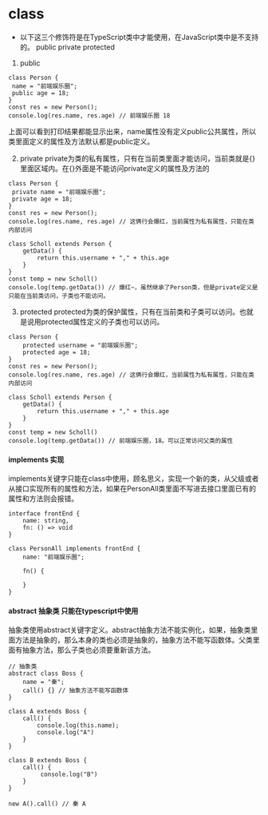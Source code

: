 # class
- 以下这三个修饰符是在TypeScript类中才能使用，在JavaScript类中是不支持的。 public private protected
1. public
```
class Person {
 name = "前端娱乐圈";
 public age = 18;
}
const res = new Person();
console.log(res.name, res.age) // 前端娱乐圈 18
```
上面可以看到打印结果都能显示出来，name属性没有定义public公共属性，所以类里面定义的属性及方法默认都是public定义。

2. private
   private为类的私有属性，只有在当前类里面才能访问，当前类就是{}里面区域内。在{}外面是不能访问private定义的属性及方法的
```
class Person {
 private name = "前端娱乐圈";
 private age = 18;
}
const res = new Person();
console.log(res.name, res.age) // 这俩行会爆红，当前属性为私有属性，只能在类内部访问

class Scholl extends Person {
    getData() {
        return this.username + "," + this.age
    }
}
const temp = new Scholl()
console.log(temp.getData()) // 爆红~，虽然继承了Person类，但是private定义是只能在当前类访问，子类也不能访问。
```
3. protected
   protected为类的保护属性，只有在当前类和子类可以访问。也就是说用protected属性定义的子类也可以访问。
```
class Person {
    protected username = "前端娱乐圈";
    protected age = 18;
}
const res = new Person();
console.log(res.name, res.age) // 这俩行会爆红，当前属性为私有属性，只能在类内部访问

class Scholl extends Person {
    getData() {
        return this.username + "," + this.age
    }
}
const temp = new Scholl()
console.log(temp.getData()) // 前端娱乐圈，18。可以正常访问父类的属性
```


#### implements 实现
implements关键字只能在class中使用，顾名思义，实现一个新的类，从父级或者从接口实现所有的属性和方法，如果在PersonAll类里面不写进去接口里面已有的属性和方法则会报错。

```
interface frontEnd {
    name: string,
    fn: () => void
}

class PersonAll implements frontEnd {
    name: "前端娱乐圈";
    
    fn() {
        
    }
}
```

#### abstract 抽象类 只能在typescript中使用
抽象类使用abstract关键字定义。abstract抽象方法不能实例化，如果，抽象类里面方法是抽象的，那么本身的类也必须是抽象的，抽象方法不能写函数体。父类里面有抽象方法，那么子类也必须要重新该方法。
```
// 抽象类
abstract class Boss {
    name = "秦";
    call() {} // 抽象方法不能写函数体
}

class A extends Boss {
    call() {
        console.log(this.name);
        console.log("A")
    }
}

class B extends Boss {
    call() {
         console.log("B")
    }
}

new A().call() // 秦 A
```
